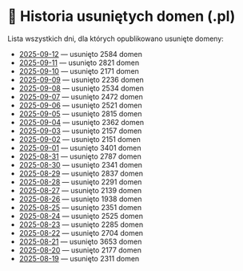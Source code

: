 # 📅 Historia usuniętych domen (.pl)

Lista wszystkich dni, dla których opublikowano usunięte domeny:

- [2025-09-12](./2025-09-12.md) — usunięto 2584 domen
- [2025-09-11](./2025-09-11.md) — usunięto 2821 domen
- [2025-09-10](./2025-09-10.md) — usunięto 2171 domen
- [2025-09-09](./2025-09-09.md) — usunięto 2236 domen
- [2025-09-08](./2025-09-08.md) — usunięto 2534 domen
- [2025-09-07](./2025-09-07.md) — usunięto 2472 domen
- [2025-09-06](./2025-09-06.md) — usunięto 2521 domen
- [2025-09-05](./2025-09-05.md) — usunięto 2815 domen
- [2025-09-04](./2025-09-04.md) — usunięto 2362 domen
- [2025-09-03](./2025-09-03.md) — usunięto 2157 domen
- [2025-09-02](./2025-09-02.md) — usunięto 2151 domen
- [2025-09-01](./2025-09-01.md) — usunięto 3401 domen
- [2025-08-31](./2025-08-31.md) — usunięto 2787 domen
- [2025-08-30](./2025-08-30.md) — usunięto 2341 domen
- [2025-08-29](./2025-08-29.md) — usunięto 2837 domen
- [2025-08-28](./2025-08-28.md) — usunięto 2291 domen
- [2025-08-27](./2025-08-27.md) — usunięto 2139 domen
- [2025-08-26](./2025-08-26.md) — usunięto 1938 domen
- [2025-08-25](./2025-08-25.md) — usunięto 2351 domen
- [2025-08-24](./2025-08-24.md) — usunięto 2525 domen
- [2025-08-23](./2025-08-23.md) — usunięto 2285 domen
- [2025-08-22](./2025-08-22.md) — usunięto 2704 domen
- [2025-08-21](./2025-08-21.md) — usunięto 3653 domen
- [2025-08-20](./2025-08-20.md) — usunięto 2177 domen
- [2025-08-19](./2025-08-19.md) — usunięto 2311 domen
